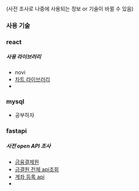 (사전 조사로 나중에 사용되는 정보 or 기술이 바뀔 수 있음)

### 사용 기술
### react
##### 사용 라이브러리
- novi
- [차트 라이브러리](https://apexcharts.com/react-chart-demos/candlestick-charts/basic/)
- 
### mysql
- 공부하자

### fastapi
##### 사전 open API 조사
- [금융결제원](https://developers.kftc.or.kr/dev/openapi/account-info)
- [금결원 전체 api조회](https://developers.kftc.or.kr/dev)
- [계좌 등록 api](https://developers.popbill.com/guide/easyfinbank/java/introduction/regist-bank-account)
- 